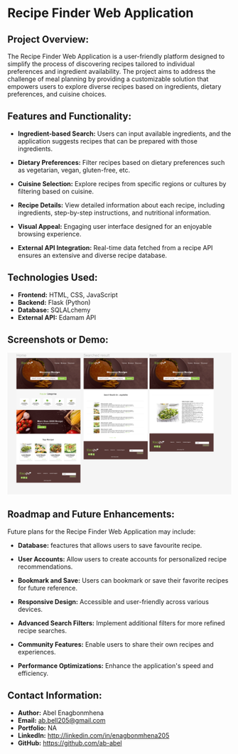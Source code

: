 # Recipe Finder Web Application

## Project Overview:

The Recipe Finder Web Application is a user-friendly platform designed to simplify the process of discovering recipes tailored to individual preferences and ingredient availability. The project aims to address the challenge of meal planning by providing a customizable solution that empowers users to explore diverse recipes based on ingredients, dietary preferences, and cuisine choices.

## Features and Functionality:

- **Ingredient-based Search:** Users can input available ingredients, and the application suggests recipes that can be prepared with those ingredients.
  
- **Dietary Preferences:** Filter recipes based on dietary preferences such as vegetarian, vegan, gluten-free, etc.
  
- **Cuisine Selection:** Explore recipes from specific regions or cultures by filtering based on cuisine.
  
- **Recipe Details:** View detailed information about each recipe, including ingredients, step-by-step instructions, and nutritional information.
  
- **Visual Appeal:** Engaging user interface designed for an enjoyable browsing experience.
  
- **External API Integration:** Real-time data fetched from a recipe API ensures an extensive and diverse recipe database.
  

## Technologies Used:

- **Frontend:** HTML, CSS, JavaScript
- **Backend:** Flask (Python)
- **Database:** SQLALchemy
- **External API:** Edamam API

## Screenshots or Demo:

![FIgma design](image.png)

## Roadmap and Future Enhancements:

Future plans for the Recipe Finder Web Application may include:

- **Database:** feactures that allows users to save favourite recipe.

- **User Accounts:** Allow users to create accounts for personalized recipe recommendations.

- **Bookmark and Save:** Users can bookmark or save their favorite recipes for future reference.

- **Responsive Design:** Accessible and user-friendly across various devices.
  
- **Advanced Search Filters:** Implement additional filters for more refined recipe searches.
  
- **Community Features:** Enable users to share their own recipes and experiences.
  
- **Performance Optimizations:** Enhance the application's speed and efficiency.

## Contact Information:

- **Author:** Abel Enagbonmhena
- **Email:** ab.bell205@gmail.com
- **Portfolio:** NA
- **LinkedIn:** http://linkedin.com/in/enagbonmhena205
- **GitHub:** https://github.com/ab-abel
